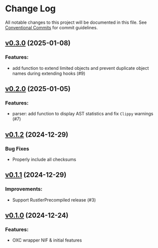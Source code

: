 # Change Log

All notable changes to this project will be documented in this file.
See [Conventional Commits](Https://conventionalcommits.org) for commit guidelines.

<!-- changelog -->

## [v0.3.0](https://github.com/ash-project/igniter_js/compare/v0.2.0...v0.3.0) (2025-01-08)




### Features:

* add function to extend limited objects and prevent duplicate object names during extending hooks (#9)

## [v0.2.0](https://github.com/ash-project/igniter_js/compare/v0.1.2...v0.2.0) (2025-01-05)




### Features:

* parser: add function to display AST statistics and fix `Clippy` warnings (#7)

## [v0.1.2](https://github.com/ash-project/igniter_js/compare/v0.1.1...v0.1.2) (2024-12-29)

### Bug Fixes

- Properly include all checksums



## [v0.1.1](https://github.com/ash-project/igniter_js/compare/v0.1.0...v0.1.1) (2024-12-29)




### Improvements:

* Support RustlerPrecompiled release (#3)

## [v0.1.0](https://github.com/ash-project/igniter_js/compare/v0.1.0...v0.1.0) (2024-12-24)




### Features:

* OXC wrapper NIF & initial features
